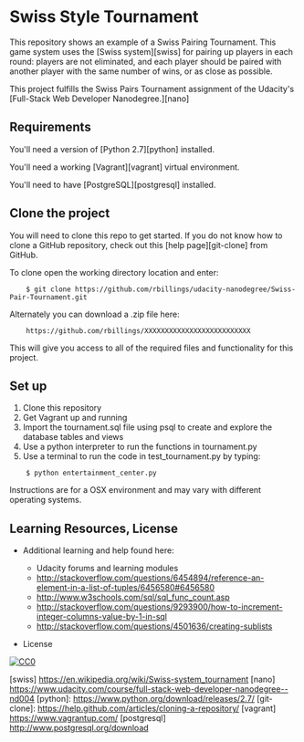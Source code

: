 # Swiss Style Tournament
This repository shows an example of a Swiss Pairing Tournament. This game system uses the [Swiss system][swiss] for pairing
up players in each round: players are not eliminated, and each player should be paired with another player with the
same number of wins, or as close as possible.

This project fulfills the Swiss Pairs Tournament assignment of the Udacity's [Full-Stack Web Developer Nanodegree.][nano]

## Requirements
You'll need a version of [Python 2.7][python] installed.

You'll need a working [Vagrant][vagrant] virtual environment.

You'll need to have [PostgreSQL][postgresql] installed.


## Clone the project
You will need to clone this repo to get started. If you do not know how to clone a GitHub
repository, check out this [help page][git-clone] from GitHub.

To clone open the working directory location and enter:
```
    $ git clone https://github.com/rbillings/udacity-nanodegree/Swiss-Pair-Tournament.git
```
Alternately you can download a .zip file here:
```
    https://github.com/rbillings/XXXXXXXXXXXXXXXXXXXXXXXXXX
```
This will give you access to all of the required files and functionality for this project.


## Set up

1. Clone this repository 
2. Get Vagrant up and running
3. Import the tournament.sql file using psql to create and explore the database tables and views
4. Use a python interpreter to run the functions in tournament.py
5. Use a terminal to run the code in test_tournament.py by typing:
```
    $ python entertainment_center.py
```

Instructions are for a OSX environment and may vary with different operating systems.

## Learning Resources, License

* Additional learning and help found here:
    * Udacity forums and learning modules
    * http://stackoverflow.com/questions/6454894/reference-an-element-in-a-list-of-tuples/6456580#6456580
    * http://www.w3schools.com/sql/sql_func_count.asp
    * http://stackoverflow.com/questions/9293900/how-to-increment-integer-columns-value-by-1-in-sql
    * http://stackoverflow.com/questions/4501636/creating-sublists

* License

[![CC0](http://i.creativecommons.org/p/zero/1.0/88x31.png)](http://creativecommons.org/publicdomain/zero/1.0/)

[swiss] https://en.wikipedia.org/wiki/Swiss-system_tournament
[nano] https://www.udacity.com/course/full-stack-web-developer-nanodegree--nd004
[python]: https://www.python.org/download/releases/2.7/
[git-clone]: https://help.github.com/articles/cloning-a-repository/
[vagrant] https://www.vagrantup.com/
[postgresql] http://www.postgresql.org/download